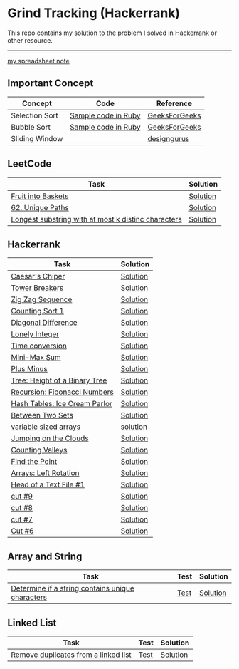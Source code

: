 # Grind Tracking (Hackerrank)

This repo contains my solution to the problem I solved in Hackerrank or other resource.

---
[my spreadsheet note](https://docs.google.com/spreadsheets/d/19xEi527sSBgCk6AVEOg8zW4wTjqHFE9e0XB2gyDkn4k/edit?usp=sharing)

## Important Concept
Concept | Code | Reference
--------|------|----------
Selection Sort|[Sample code in Ruby](/important-concept/selection_sort.rb)|[GeeksForGeeks](https://www.geeksforgeeks.org/selection-sort/)
Bubble Sort|[Sample code in Ruby](/important-concept/bubble_sort.rb)|[GeeksForGeeks](https://www.geeksforgeeks.org/bubble-sort/)
Sliding Window| |[designgurus](https://designgurus.org/path-player?courseid=grokking-the-coding-interview&unit=grokking-the-coding-interview_1627871350324_0Unit)

## LeetCode
Task | Solution
-----|---------
[Fruit into Baskets](https://leetcode.com/problems/fruit-into-baskets/)|[Solution](/Java/fruit_into_basket.java)
[62. Unique Paths](https://leetcode.com/problems/unique-paths/)|[Solution](/C++/unique_paths.cpp)
[Longest substring with at most k distinc characters](https://leetcode.com/problems/longest-substring-with-at-most-k-distinct-characters/)|[Solution](/Python/longest_substring_with_K_distinct.py)

## Hackerrank
Task | Solution
-----|---------
[Caesar's Chiper](https://www.hackerrank.com/challenges/one-week-preparation-kit-caesar-cipher-1)|[Solution](/interview-preparation-kit/caesar_chipper.cpp)
[Tower Breakers](https://www.hackerrank.com/challenges/one-week-preparation-kit-tower-breakers-1)|[Solution](/interview-preparation-kit/tower_breaker.cpp)
[Zig Zag Sequence](https://www.hackerrank.com/challenges/one-week-preparation-kit-zig-zag-sequence)|[Solution](/C++/zig_zag_sequence.cpp)
[Counting Sort 1](https://www.hackerrank.com/challenges/one-week-preparation-kit-countingsort1/)|[Solution](/C++/counting_sort1.cpp)
[Diagonal Difference](https://www.hackerrank.com/challenges/one-week-preparation-kit-diagonal-difference/problem)|[Solution](/C++/diagonal_difference.cpp)
[Lonely Integer](https://www.hackerrank.com/challenges/one-week-preparation-kit-lonely-integer/problem?h_l=interview&playlist_slugs%5B%5D=preparation-kits&playlist_slugs%5B%5D=one-week-preparation-kit&playlist_slugs%5B%5D=one-week-day-two)|[Solution](/C++/lonely_integer.cpp)
[Time conversion](https://www.hackerrank.com/challenges/one-week-preparation-kit-time-conversion/problem?h_l=interview&playlist_slugs%5B%5D=preparation-kits&playlist_slugs%5B%5D=one-week-preparation-kit&playlist_slugs%5B%5D=one-week-day-one)|[Solution](/Ruby/time_conversion.rb)
[Mini-Max Sum](https://www.hackerrank.com/challenges/one-week-preparation-kit-mini-max-sum/problem?h_l=interview&playlist_slugs%5B%5D=preparation-kits&playlist_slugs%5B%5D=one-week-preparation-kit&playlist_slugs%5B%5D=one-week-day-one)|[Solution](/Ruby/mini_max_sum.rb)
[Plus Minus](https://www.hackerrank.com/challenges/one-week-preparation-kit-plus-minus/problem?h_l=interview&playlist_slugs%5B%5D=preparation-kits&playlist_slugs%5B%5D=one-week-preparation-kit&playlist_slugs%5B%5D=one-week-day-one)|[Solution](/Ruby/plus_minus.rb)
[Tree: Height of a Binary Tree](https://www.hackerrank.com/challenges/tree-height-of-a-binary-tree/problem?h_l=interview&playlist_slugs%5B%5D=interview-preparation-kit&playlist_slugs%5B%5D=trees)|[Solution](/Java/height_of_binary_tree.java)
[Recursion: Fibonacci Numbers](https://www.hackerrank.com/challenges/ctci-fibonacci-numbers/problem?h_l=interview&playlist_slugs%5B%5D=interview-preparation-kit&playlist_slugs%5B%5D=recursion-backtracking)|[Solution](/Ruby/fibonacci.rb)
[Hash Tables: Ice Cream Parlor](https://www.hackerrank.com/challenges/ctci-ice-cream-parlor)|[Solution](/interview-preparation-kit/ice_cream_parlor.cpp)
[Between Two Sets](https://www.hackerrank.com/challenges/between-two-sets/problem)|[Solution](/ADS/between_two_set.cpp)
[variable sized arrays](https://www.hackerrank.com/challenges/variable-sized-arrays/problem)|[solution](/C++/variable_sized_arrays.cpp)
[Jumping on the Clouds](https://www.hackerrank.com/challenges/jumping-on-the-clouds)|[Solution](/C++/jumping_on_the_clouds.cpp)
[Counting Valleys](https://www.hackerrank.com/challenges/counting-valleys)|[Solution](/C++/counting_valleys.cpp)
[Find the Point](https://www.hackerrank.com/challenges/find-point?h_r=profile)|[Solution](/C++/find_the_point.cpp)
[Arrays: Left Rotation](https://www.hackerrank.com/challenges/ctci-array-left-rotation/problem)|[Solution](/Ruby/left_rotation.rb)
[Head of a Text File #1](https://www.hackerrank.com/challenges/text-processing-head-1/problem)|[Solution](/Linux-Shell/head1.sh)
[cut #9](https://www.hackerrank.com/challenges/text-processing-cut-9/problem)|[Solution](/Linux-Shell/cut9.sh)
[cut #8](https://www.hackerrank.com/challenges/text-processing-cut-8/problem)|[Solution](/Linux-Shell/cut8.sh)
[cut #7](https://www.hackerrank.com/challenges/text-processing-cut-7/problem)|[Solution](/Linux-Shell/cut7.sh)
[Cut #6](https://www.hackerrank.com/challenges/text-processing-cut-6/problem)|[Solution](/Linux-Shell/cut6.sh)

## Array and String
Task | Test | Solution
-----|------|---------
[Determine if a string contains unique characters](http://nbviewer.ipython.org/github/donnemartin/interactive-coding-challenges/blob/master/arrays_strings/unique_chars/unique_chars_challenge.ipynb)|[Test](/src/com/problem/solving/arrays/string/ChallengeOneTest.java)|[Solution](/src/com/problem/solving/arrays/string/ChallengeOne.java)

## Linked List
Task | Test | Solution
-----|------|---------
[Remove duplicates from a linked list](http://nbviewer.ipython.org/github/donnemartin/interactive-coding-challenges/blob/master/linked_lists/remove_duplicates/remove_duplicates_challenge.ipynb)|[Test](/src/com/problem/solving/linkedList/removeDuplicate/SolutionTest.java)|[Solution](/src/com/problem/solving/linkedList/removeDuplicate/Solution.java)
